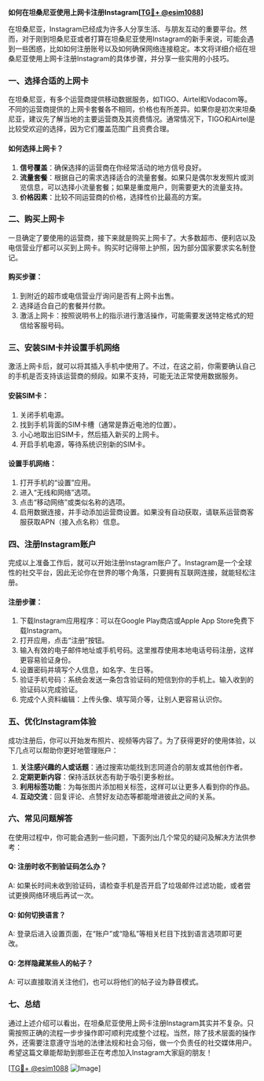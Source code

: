 **如何在坦桑尼亚使用上网卡注册Instagram[[TG💪+ @esim1088](https://t.me/s/esim1088)]**

在坦桑尼亚，Instagram已经成为许多人分享生活、与朋友互动的重要平台。然而，对于刚到坦桑尼亚或者打算在坦桑尼亚使用Instagram的新手来说，可能会遇到一些困惑，比如如何注册账号以及如何确保网络连接稳定。本文将详细介绍在坦桑尼亚使用上网卡注册Instagram的具体步骤，并分享一些实用的小技巧。

### **一、选择合适的上网卡**

在坦桑尼亚，有多个运营商提供移动数据服务，如TIGO、Airtel和Vodacom等。不同的运营商提供的上网卡套餐各不相同，价格也有所差异。如果你是初次来坦桑尼亚，建议先了解当地的主要运营商及其资费情况。通常情况下，TIGO和Airtel是比较受欢迎的选择，因为它们覆盖范围广且资费合理。

#### **如何选择上网卡？**
1. **信号覆盖**：确保选择的运营商在你经常活动的地方信号良好。
2. **流量套餐**：根据自己的需求选择适合的流量套餐。如果只是偶尔发发照片或浏览信息，可以选择小流量套餐；如果是重度用户，则需要更大的流量支持。
3. **价格因素**：比较不同运营商的价格，选择性价比最高的方案。

### **二、购买上网卡**

一旦确定了要使用的运营商，接下来就是购买上网卡了。大多数超市、便利店以及电信营业厅都可以买到上网卡。购买时记得带上护照，因为部分国家要求实名制登记。

#### **购买步骤：**
1. 到附近的超市或电信营业厅询问是否有上网卡出售。
2. 选择适合自己的套餐并付款。
3. 激活上网卡：按照说明书上的指示进行激活操作，可能需要发送特定格式的短信给客服号码。

### **三、安装SIM卡并设置手机网络**

激活上网卡后，就可以将其插入手机中使用了。不过，在这之前，你需要确认自己的手机是否支持该运营商的频段。如果不支持，可能无法正常使用数据服务。

#### **安装SIM卡：**
1. 关闭手机电源。
2. 找到手机背面的SIM卡槽（通常是靠近电池的位置）。
3. 小心地取出旧SIM卡，然后插入新买的上网卡。
4. 开启手机电源，等待系统识别新的SIM卡。

#### **设置手机网络：**
1. 打开手机的“设置”应用。
2. 进入“无线和网络”选项。
3. 点击“移动网络”或类似名称的选项。
4. 启用数据连接，并手动添加运营商设置。如果没有自动获取，请联系运营商客服获取APN（接入点名称）信息。

### **四、注册Instagram账户**

完成以上准备工作后，就可以开始注册Instagram账户了。Instagram是一个全球性的社交平台，因此无论你在世界的哪个角落，只要拥有互联网连接，就能轻松注册。

#### **注册步骤：**
1. 下载Instagram应用程序：可以在Google Play商店或Apple App Store免费下载Instagram。
2. 打开应用，点击“注册”按钮。
3. 输入有效的电子邮件地址或手机号码。这里推荐使用本地电话号码注册，这样更容易验证身份。
4. 设置密码并填写个人信息，如名字、生日等。
5. 验证手机号码：系统会发送一条包含验证码的短信到你的手机上。输入收到的验证码以完成验证。
6. 完成个人资料编辑：上传头像、填写简介等，让别人更容易认识你。

### **五、优化Instagram体验**

成功注册后，你可以开始发布照片、视频等内容了。为了获得更好的使用体验，以下几点可以帮助你更好地管理账户：

1. **关注感兴趣的人或话题**：通过搜索功能找到志同道合的朋友或其他创作者。
2. **定期更新内容**：保持活跃状态有助于吸引更多粉丝。
3. **利用标签功能**：为每张图片添加相关标签，这样可以让更多人看到你的作品。
4. **互动交流**：回复评论、点赞好友动态等都能增进彼此之间的关系。

### **六、常见问题解答**

在使用过程中，你可能会遇到一些问题，下面列出几个常见的疑问及解决方法供参考：

#### **Q: 注册时收不到验证码怎么办？**
A: 如果长时间未收到验证码，请检查手机是否开启了垃圾邮件过滤功能，或者尝试更换网络环境后再试一次。

#### **Q: 如何切换语言？**
A: 登录后进入设置页面，在“账户”或“隐私”等相关栏目下找到语言选项即可更改。

#### **Q: 怎样隐藏某些人的帖子？**
A: 可以直接取消关注他们，也可以将他们的帖子设为静音模式。

### **七、总结**

通过上述介绍可以看出，在坦桑尼亚使用上网卡注册Instagram其实并不复杂。只需按照正确的流程一步步操作即可顺利完成整个过程。当然，除了技术层面的操作外，还需要注意遵守当地的法律法规和社会习俗，做一个负责任的社交媒体用户。希望这篇文章能帮助到那些正在考虑加入Instagram大家庭的朋友！

[[TG💪+ @esim1088](https://t.me/s/esim1088) ![Image](https://i.postimg.cc/4NQfJmqS/Snipaste-2025-05-13-00-14-12.png)]